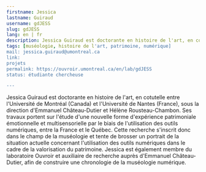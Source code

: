 ```yaml
---
firstname: Jessica
lastname: Guiraud
username: gdJESS
slug: gdJESS
lang: en | fr
description: Jessica Guiraud est doctorante en histoire de l'art, en cotutelle entre l'Université de Montréal (Canada) et l'Université de Nantes (France). Son travail porte sur l'étude d'une nouvelle forme d'expérience patrimoniale émotionnelle et multisensorielle par le biais de l'utilisation des outils numériques, entre la France et le Québec.
tags: [muséologie, histoire de l'art, patrimoine, numérique] 
mail: jessica.guiraud@umontreal.ca
link: 
projets
permalink: https://ouvroir.umontreal.ca/en/lab/gdJESS
status: étudiante chercheuse

---
```


Jessica Guiraud est doctorante en histoire de l'art, en cotutelle entre l'Université de Montréal (Canada) et l'Université de Nantes (France), sous la direction d'Emmanuel Château-Dutier et Hélène Rousteau-Chambon. Ses travaux portent sur l'étude d'une nouvelle forme d'expérience patrimoniale émotionnelle et multisensorielle par le biais de l'utilisation des outils numériques, entre la France et le Québec. Cette recherche s'inscrit donc dans le champ de la muséologie et tente de brosser un portrait de la situation actuelle concernant l'utilisation des outils numériques dans le cadre de la valorisation du patrimoine. Jessica est également membre du laboratoire Ouvroir et auxiliaire de recherche auprès d'Emmanuel Château-Dutier, afin de construire une chronologie de la muséologie numérique. 
